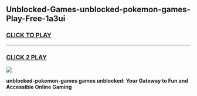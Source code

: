 
## Unblocked-Games-unblocked-pokemon-games-Play-Free-1a3ui
<h3>
<a href="https://premium76.site?title=unblocked-pokemon-games&ref=19M">CLICK TO PLAY</a></h3>
<hr>

<h3>
<a href="https://premium76.site?title=unblocked-pokemon-games&ref=19M">CLICK 2 PLAY</a>
  
</h3>

<a href="https://premium76.site?title=unblocked-pokemon-games&ref=19M"><img src="https://clearcache.store/games.png"></a>


**unblocked-pokemon-games games unblocked: Your Gateway to Fun and Accessible Online Gaming**
